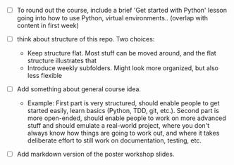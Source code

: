 - [ ] To round out the course, include a brief 'Get started with Python' lesson going into how to use Python, virtual environments.. (overlap with content in first week)
- [ ] think about structure of this repo. Two choices:
    - Keep structure flat. Most stuff can be moved around, and the flat structure illustrates that
    - Introduce weekly subfolders. Might look more organized, but also less flexible

- [ ] Add something about general course idea.
    - Example: First part is very structured, should enable people to get started easily, learn basics (Python, TDD, git, etc.). Second part is more open-ended, should enable people to work on more advanced stuff and should emulate a real-world project, where you don't always know how things are going to work out, and where it takes deliberate effort to still work on documentation, testing, etc.

- [ ] Add markdown version of the poster workshop slides.
